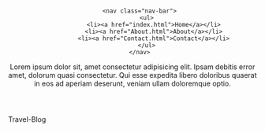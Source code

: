 # <!DOCTYPE html>
<html lang="en">
<head>
    <meta charset="UTF-8">
    <meta name="viewport" content="width=device-width, initial-scale=1.0">
    <title></title>
    <link rel="stylesheet" href="style.css"
</head>
<body>
    <header>
        
        <nav class="nav-bar">
            <ul>
                <li><a href="index.html">Home</a></li>
                <li><a href="About.html">About</a></li>
                <li><a href="Contact.html">Contact</a></li>
            </ul>
        </nav>

<section class="about">
    <P>Lorem ipsum dolor sit, amet consectetur 
         adipisicing elit. Ipsam debitis error amet, dolorum quasi consectetur. Qui esse expedita libero doloribus quaerat in eos 
        ad aperiam deserunt, veniam ullam doloremque optio.</P>
</section>
    </header>
</body>
</html>Travel-Blog
